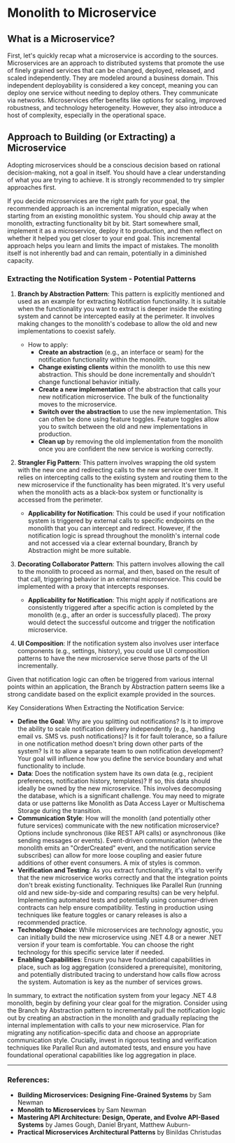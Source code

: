 # Monolith to Microservice

## What is a Microservice?
First, let's quickly recap what a microservice is according to the sources. Microservices are an approach to distributed systems that promote the use of finely grained services that can be changed, deployed, released, and scaled independently. They are modeled around a business domain. This independent deployability is considered a key concept, meaning you can deploy one service without needing to deploy others. They communicate via networks. Microservices offer benefits like options for scaling, improved robustness, and technology heterogeneity. However, they also introduce a host of complexity, especially in the operational space.

## Approach to Building (or Extracting) a Microservice
Adopting microservices should be a conscious decision based on rational decision-making, not a goal in itself. You should have a clear understanding of what you are trying to achieve. It is strongly recommended to try simpler approaches first.

If you decide microservices are the right path for your goal, the recommended approach is an incremental migration, especially when starting from an existing monolithic system. You should chip away at the monolith, extracting functionality bit by bit. Start somewhere small, implement it as a microservice, deploy it to production, and then reflect on whether it helped you get closer to your end goal. This incremental approach helps you learn and limits the impact of mistakes. The monolith itself is not inherently bad and can remain, potentially in a diminished capacity.

### Extracting the Notification System - Potential Patterns
1. **Branch by Abstraction Pattern**: This pattern is explicitly mentioned and used as an example for extracting Notification functionality. It is suitable when the functionality you want to extract is deeper inside the existing system and cannot be intercepted easily at the perimeter. It involves making changes to the monolith's codebase to allow the old and new implementations to coexist safely.

   - How to apply:
     - **Create an abstraction** (e.g., an interface or seam) for the notification functionality within the monolith.
     - **Change existing clients** within the monolith to use this new abstraction. This should be done incrementally and shouldn't change functional behavior initially.
     - **Create a new implementation** of the abstraction that calls your new notification microservice. The bulk of the functionality moves to the microservice.
     - **Switch over the abstraction** to use the new implementation. This can often be done using feature toggles. Feature toggles allow you to switch between the old and new implementations in production.
     - **Clean up** by removing the old implementation from the monolith once you are confident the new service is working correctly.
       
2. **Strangler Fig Pattern**: This pattern involves wrapping the old system with the new one and redirecting calls to the new service over time. It relies on intercepting calls to the existing system and routing them to the new microservice if the functionality has been migrated. It's very useful when the monolith acts as a black-box system or functionality is accessed from the perimeter.
   - **Applicability for Notification**: This could be used if your notification system is triggered by external calls to specific endpoints on the monolith that you can intercept and redirect. However, if the notification logic is spread throughout the monolith's internal code and not accessed via a clear external boundary, Branch by Abstraction might be more suitable.
  
3. **Decorating Collaborator Pattern**: This pattern involves allowing the call to the monolith to proceed as normal, and then, based on the result of that call, triggering behavior in an external microservice. This could be implemented with a proxy that intercepts responses.
   - **Applicability for Notification**: This might apply if notifications are consistently triggered after a specific action is completed by the monolith (e.g., after an order is successfully placed). The proxy would detect the successful outcome and trigger the notification microservice.
  
4. **UI Composition**: If the notification system also involves user interface components (e.g., settings, history), you could use UI composition patterns to have the new microservice serve those parts of the UI incrementally.


Given that notification logic can often be triggered from various internal points within an application, the Branch by Abstraction pattern seems like a strong candidate based on the explicit example provided in the sources.

Key Considerations When Extracting the Notification Service:

- **Define the Goal**: Why are you splitting out notifications? Is it to improve the ability to scale notification delivery independently (e.g., handling email vs. SMS vs. push notifications)? Is it for fault tolerance, so a failure in one notification method doesn't bring down other parts of the system? Is it to allow a separate team to own notification development? Your goal will influence how you define the service boundary and what functionality to include.
- **Data**: Does the notification system have its own data (e.g., recipient preferences, notification history, templates)? If so, this data should ideally be owned by the new microservice. This involves decomposing the database, which is a significant challenge. You may need to migrate data or use patterns like Monolith as Data Access Layer or Multischema Storage during the transition.
- **Communication Style**: How will the monolith (and potentially other future services) communicate with the new notification microservice? Options include synchronous (like REST API calls) or asynchronous (like sending messages or events). Event-driven communication (where the monolith emits an "OrderCreated" event, and the notification service subscribes) can allow for more loose coupling and easier future additions of other event consumers. A mix of styles is common.
- **Verification and Testing**: As you extract functionality, it's vital to verify that the new microservice works correctly and that the integration points don't break existing functionality. Techniques like Parallel Run (running old and new side-by-side and comparing results) can be very helpful. Implementing automated tests and potentially using consumer-driven contracts can help ensure compatibility. Testing in production using techniques like feature toggles or canary releases is also a recommended practice.
- **Technology Choice**: While microservices are technology agnostic, you can initially build the new microservice using .NET 4.8 or a newer .NET version if your team is comfortable. You can choose the right technology for this specific service later if needed.
- **Enabling Capabilities**: Ensure you have foundational capabilities in place, such as log aggregation (considered a prerequisite), monitoring, and potentially distributed tracing to understand how calls flow across the system. Automation is key as the number of services grows.

In summary, to extract the notification system from your legacy .NET 4.8 monolith, begin by defining your clear goal for the migration. Consider using the Branch by Abstraction pattern to incrementally pull the notification logic out by creating an abstraction in the monolith and gradually replacing the internal implementation with calls to your new microservice. Plan for migrating any notification-specific data and choose an appropriate communication style. Crucially, invest in rigorous testing and verification techniques like Parallel Run and automated tests, and ensure you have foundational operational capabilities like log aggregation in place.

---
### References:
- **Building Microservices: Designing Fine-Grained Systems** by Sam Newman
- **Monolith to Microservices** by Sam Newman
- **Mastering API Architecture: Design, Operate, and Evolve API-Based Systems** by James Gough, Daniel Bryant, Matthew Auburn- 
- **Practical Microservices Architectural Patterns** by Binildas Christudas


